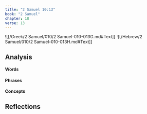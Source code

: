 ```yaml
---
title: "2 Samuel 10:13"
book: "2 Samuel"
chapter: 10
verse: 13
---
```

![[/Greek/2 Samuel/010/2 Samuel-010-013G.md#Text]]
![[/Hebrew/2 Samuel/010/2 Samuel-010-013H.md#Text]]

## Analysis

#### Words

#### Phrases

#### Concepts

## Reflections
